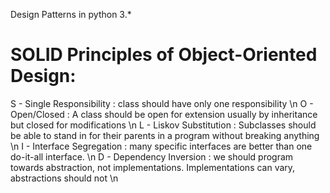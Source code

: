Design Patterns in python 3.*

# SOLID Principles of Object-Oriented Design:
S - Single Responsibility : class should have only one responsibility  \n
O -  Open/Closed : A class should be open for extension usually by inheritance but closed for modifications \n
L - Liskov Substitution : Subclasses should be able to stand in for their parents in a program without breaking anything \n
I - Interface Segregation : many specific interfaces are better than one do-it-all interface. \n
D -  Dependency Inversion : we should program towards abstraction, not implementations. Implementations can vary, abstractions should not  \n
